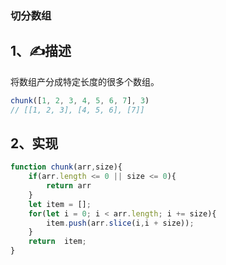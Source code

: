 ### 切分数组

## 1、✍描述

将数组产分成特定长度的很多个数组。

```js
chunk([1, 2, 3, 4, 5, 6, 7], 3)
// [[1, 2, 3], [4, 5, 6], [7]]
```

## 2、实现

```js
function chunk(arr,size){
	if(arr.length <= 0 || size <= 0){
		return arr
	}
	let item = [];
	for(let i = 0; i < arr.length; i += size){
		item.push(arr.slice(i,i + size));
	} 
	return	item;
}
```
